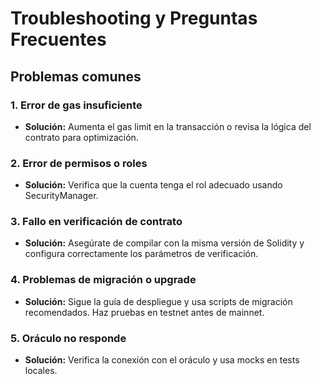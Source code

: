 # Troubleshooting y Preguntas Frecuentes

## Problemas comunes

### 1. Error de gas insuficiente
- **Solución:** Aumenta el gas limit en la transacción o revisa la lógica del contrato para optimización.

### 2. Error de permisos o roles
- **Solución:** Verifica que la cuenta tenga el rol adecuado usando SecurityManager.

### 3. Fallo en verificación de contrato
- **Solución:** Asegúrate de compilar con la misma versión de Solidity y configura correctamente los parámetros de verificación.

### 4. Problemas de migración o upgrade
- **Solución:** Sigue la guía de despliegue y usa scripts de migración recomendados. Haz pruebas en testnet antes de mainnet.

### 5. Oráculo no responde
- **Solución:** Verifica la conexión con el oráculo y usa mocks en tests locales. 